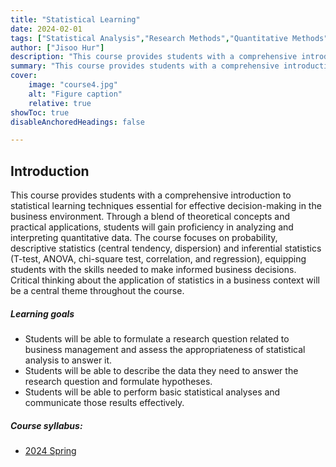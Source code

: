 ```yaml
---
title: "Statistical Learning" 
date: 2024-02-01
tags: ["Statistical Analysis","Research Methods","Quantitative Methods", "Data Analysis"]
author: ["Jisoo Hur"]
description: "This course provides students with a comprehensive introduction to statistical learning techniques essential for effective decision-making in the business environment." 
summary: "This course provides students with a comprehensive introduction to statistical learning techniques essential for effective decision-making in the business environment. Through a blend of theoretical concepts and practical applications, students will gain proficiency in analyzing and interpreting quantitative data. The course focuses on probability, descriptive statistics (central tendency, dispersion) and inferential statistics (T-test, ANOVA, chi-square test, correlation, and regression), equipping students with the skills needed to make informed business decisions. Critical thinking about the application of statistics in a business context will be a central theme throughout the course." 
cover:
    image: "course4.jpg"
    alt: "Figure caption"
    relative: true
showToc: true
disableAnchoredHeadings: false

---
```


## Introduction

This course provides students with a comprehensive introduction to statistical learning techniques essential for effective decision-making in the business environment. Through a blend of theoretical concepts and practical applications, students will gain proficiency in analyzing and interpreting quantitative data. The course focuses on probability, descriptive statistics (central tendency, dispersion) and inferential statistics (T-test, ANOVA, chi-square test, correlation, and regression), equipping students with the skills needed to make informed business decisions. Critical thinking about the application of statistics in a business context will be a central theme throughout the course.

##### Learning goals

+ Students will be able to formulate a research question related to business management and assess the appropriateness of statistical analysis to answer it.
+ Students will be able to describe the data they need to answer the research question and formulate hypotheses.
+ Students will be able to perform basic statistical analyses and communicate those results effectively.

##### Course syllabus: 

+ [2024 Spring](Syllabus.pdf)